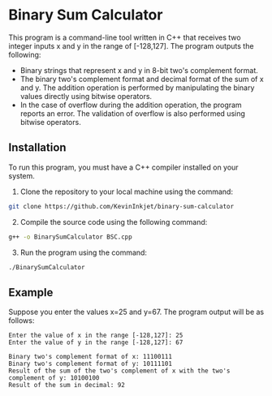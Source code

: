 
# Binary Sum Calculator

This program is a command-line tool written in C++ that receives two integer inputs x and y in the range of [-128,127]. The program outputs the following:

- Binary strings that represent x and y in 8-bit two's complement format.
- The binary two's complement format and decimal format of the sum of x and y. The addition operation is performed by manipulating the binary values directly using bitwise operators.
- In the case of overflow during the addition operation, the program reports an error. The validation of overflow is also performed using bitwise operators.


## Installation

To run this program, you must have a C++ compiler installed on your system.

1. Clone the  repository to your local machine using the command:

```bash
git clone https://github.com/KevinInkjet/binary-sum-calculator
```

2. Compile the source code using the following command:

```bash
g++ -o BinarySumCalculator BSC.cpp
```

3. Run the program using the command:

```bash
./BinarySumCalculator
```

## Example

Suppose you enter the values x=25 and y=67. The program output will be as follows:

```
Enter the value of x in the range [-128,127]: 25
Enter the value of y in the range [-128,127]: 67

Binary two's complement format of x: 11100111
Binary two's complement format of y: 10111101
Result of the sum of the two's complement of x with the two's complement of y: 10100100
Result of the sum in decimal: 92
```
